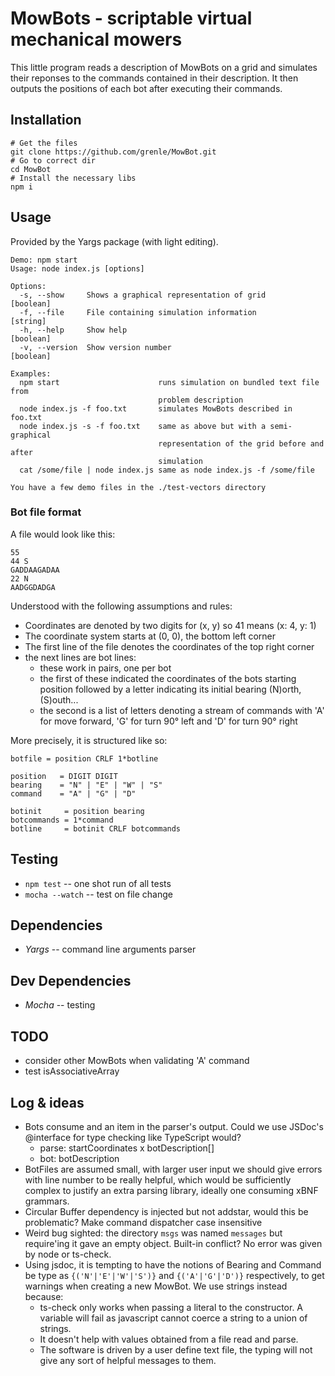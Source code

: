 # MowBots - scriptable virtual mechanical mowers

This little program reads a description of MowBots on a grid
and simulates their reponses to the commands contained in
their description. It then outputs the positions of each bot
after executing their commands.

## Installation

```
# Get the files 
git clone https://github.com/grenle/MowBot.git
# Go to correct dir
cd MowBot
# Install the necessary libs
npm i
```

## Usage

Provided by the Yargs package (with light editing).

```
Demo: npm start
Usage: node index.js [options]

Options:
  -s, --show     Shows a graphical representation of grid       [boolean]
  -f, --file     File containing simulation information          [string]
  -h, --help     Show help                                      [boolean]
  -v, --version  Show version number                            [boolean]

Examples:
  npm start                      runs simulation on bundled text file from
                                 problem description
  node index.js -f foo.txt       simulates MowBots described in foo.txt
  node index.js -s -f foo.txt    same as above but with a semi-graphical
                                 representation of the grid before and after
                                 simulation
  cat /some/file | node index.js same as node index.js -f /some/file

You have a few demo files in the ./test-vectors directory
```

### Bot file format

A file would look like this:

```
55
44 S
GADDAAGADAA
22 N
AADGGDADGA
```

Understood with the following assumptions and rules:
- Coordinates are denoted by two digits for (x, y) so 41
  means (x: 4, y: 1)
- The coordinate system starts at (0, 0), the bottom left
  corner
- The first line of the file denotes the coordinates of the
  top right corner
- the next lines are bot lines:
  - these work in pairs, one per bot
  - the first of these indicated the coordinates of the bots
    starting position followed by a letter indicating its
    initial bearing (N)orth, (S)outh...
  - the second is a list of letters denoting a stream of
    commands with 'A' for move forward, 'G' for turn 90°
    left and 'D' for turn 90° right

More precisely, it is structured like so:

```
botfile = position CRLF 1*botline

position   = DIGIT DIGIT
bearing    = "N" | "E" | "W" | "S"
command    = "A" | "G" | "D"

botinit     = position bearing
botcommands = 1*command
botline     = botinit CRLF botcommands
```

## Testing

- `npm test` -- one shot run of all tests
- `mocha --watch` -- test on file change

## Dependencies

- *Yargs*  -- command line arguments parser

## Dev Dependencies

- *Mocha* -- testing

## TODO

- consider other MowBots when validating 'A' command
- test isAssociativeArray

## Log & ideas

- Bots consume and an item in the parser's output. Could we
  use JSDoc's @interface for type checking like TypeScript would?
  - parse: startCoordinates x botDescription[]
  - bot:   botDescription
- BotFiles are assumed small, with larger user input we
  should give errors with line number to be really helpful,
  which would be sufficiently complex to justify an extra
  parsing library, ideally one consuming xBNF grammars.
- Circular Buffer dependency is injected but not addstar,
  would this be problematic? Make command dispatcher case
  insensitive
- Weird bug sighted: the directory `msgs` was named
  `messages` but require'ing it gave an empty object.
  Built-in conflict? No error was given by node or ts-check.
- Using jsdoc, it is tempting to have the notions of Bearing
  and Command be type as `{('N'|'E'|'W'|'S')}` and
  `{('A'|'G'|'D')}` respectively, to get warnings when
  creating a new MowBot. We use strings instead because:
  - ts-check only works when passing a literal to the
    constructor. A variable will fail as javascript cannot
    coerce a string to a union of strings.
  - It doesn't help with values obtained from a file read
    and parse.
  - The software is driven by a user define text file, the
    typing will not give any sort of helpful messages to
    them.